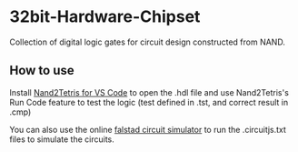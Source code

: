 # 32bit-Hardware-Chipset
Collection of digital logic gates for circuit design constructed from NAND.

## How to use

Install [Nand2Tetris for VS Code](https://marketplace.visualstudio.com/items?itemName=roblourens.vscode-nand2tetris-hdl)
to open the .hdl file and use Nand2Tetris's Run Code feature to test the logic (test defined in .tst, and correct result in .cmp)

You can also use the online [falstad circuit simulator](http://www.falstad.com/circuit/) to run the .circuitjs.txt files to simulate the circuits.
